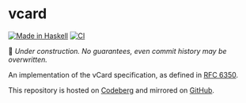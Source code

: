 <!--
SPDX-FileCopyrightText: Copyright Preetham Gujjula
SPDX-License-Identifier: BSD-3-Clause
-->

# vcard

[![Made in Haskell](https://img.shields.io/badge/Made_in-Haskell-5e5086?logo=haskell&style=flat)](https://haskell.org)
[![CI](https://ci.codeberg.org/api/badges/14199/status.svg)](https://ci.codeberg.org/repos/14199)


🚧 _Under construction. No guarantees, even commit history may be overwritten._

An implementation of the vCard specification, as defined in [RFC 6350].

This repository is hosted on [Codeberg] and mirrored on [GitHub].

[RFC 6350]: https://datatracker.ietf.org/doc/html/rfc6350.
[Codeberg]: https://codeberg.org/pgujjula/vcard
[GitHub]: https://github.com/pgujjula/vcard
